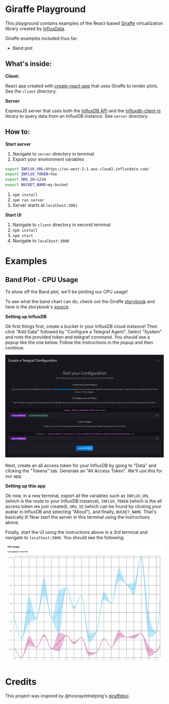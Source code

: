 # Giraffe Playground

This playground contains examples of the React-based [Giraffe](https://github.com/influxdata/giraffe) virtualization library created by [InfluxData](https://www.influxdata.com/).

Giraffe examples included thus far:
- Band plot

## What's inside:

**Client:**

React app created with [create-react-app](https://github.com/facebook/create-react-app) that uses Giraffe to render plots. See the `client` directory.

**Server**

ExpressJS server that uses both the [InfluxDB API](https://docs.influxdata.com/influxdb/v2.0/reference/api/) and the [influxdb-client-js](https://github.com/influxdata/influxdb-client-js) library to query data from an InfluxDB instance. See `server` directory.

## How to:

**Start server**

1. Navigate to `server` directory in terminal
1. Export your environment variables

```sh
export INFLUX_URL=https://us-west-2-1.aws.cloud2.influxdata.com/
export INFLUX_TOKEN=foo
export ORG_ID=1234
export BUCKET_NAME=my-bucket
```
1. `npm install`
1. `npm run server`
1. Server starts at `localhost:3001`

**Start UI**

1. Navigate to `client` directory in second terminal
1. `npm install`
1. `npm start`
1. Navigate to `localhost:3000`

# Examples

## Band Plot - CPU Usage

To show off the Band plot, we'll be plotting our CPU usage! 

To see what the band chart can do, check out the Giraffe [storybook](https://influxdata.github.io/giraffe/?path=/story/band-chart--static-csv) and here is the storybook's [source](https://github.com/influxdata/giraffe/blob/master/stories/src/band.stories.tsx).

**Setting up InfluxDB**

Ok first things first, create a bucket in your InfluxDB cloud instance! Then click "Add Data" followed by "Configure a Telegraf Agent". Select "System" and note the provided token and telegraf command. You should see a popup like the one below. Follow the instructions in the popup and then continue.

![telegraf](images/telegraf_config.png "Telegraf Config")

Next, create an all access token for your InfluxDB by going to "Data" and clicking the "Tokens" tab. Generate an "All Access Token". We'll use this for our app. 

**Setting up this app**

Ok now, in a new terminal, export all the variables such as `INFLUX_URL` (which is the route to your InfluxDB instance), `INFLUX_TOKEN` (which is the all access token we just created), `ORG_ID` (which can be found by clicking your avatar in InfluxDB and selecting "About"), and finally, `BUCKET_NAME`. That's basically it! Now start the server in this terminal using the instructions above.

Finally, start the UI using the instructions above in a 3rd terminal and navigate to `localhost:3000`. You should see the following:

![cpu_usage](images/cpu_usage.png "CPU Usage Band Chart")

# Credits

This project was inspired by @hoorayimhelping's [giraffeboi](https://github.com/hoorayimhelping/giraffeboi).
